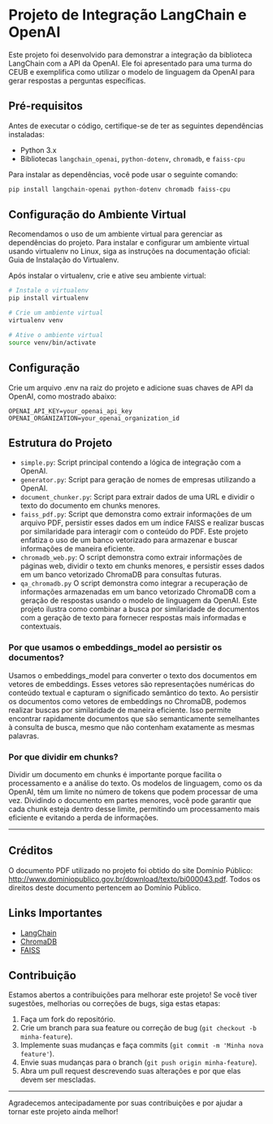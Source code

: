 # Projeto de Integração LangChain e OpenAI

Este projeto foi desenvolvido para demonstrar a integração da biblioteca LangChain com a API da OpenAI. Ele foi
apresentado para uma turma do CEUB e exemplifica como utilizar o modelo de linguagem da OpenAI para gerar respostas a
perguntas específicas.

## Pré-requisitos

Antes de executar o código, certifique-se de ter as seguintes dependências instaladas:

- Python 3.x
- Bibliotecas `langchain_openai`, `python-dotenv`, `chromadb`, e `faiss-cpu`

Para instalar as dependências, você pode usar o seguinte comando:

```bash
pip install langchain-openai python-dotenv chromadb faiss-cpu
```

## Configuração do Ambiente Virtual

Recomendamos o uso de um ambiente virtual para gerenciar as dependências do projeto. Para instalar e configurar um
ambiente virtual usando virtualenv no Linux, siga as instruções na documentação oficial: Guia de Instalação do
Virtualenv.

Após instalar o virtualenv, crie e ative seu ambiente virtual:

```bash
# Instale o virtualenv
pip install virtualenv

# Crie um ambiente virtual
virtualenv venv

# Ative o ambiente virtual
source venv/bin/activate
```

## Configuração

Crie um arquivo .env na raiz do projeto e adicione suas chaves de API da OpenAI, como mostrado abaixo:

```
OPENAI_API_KEY=your_openai_api_key
OPENAI_ORGANIZATION=your_openai_organization_id
```

## Estrutura do Projeto

- `simple.py`: Script principal contendo a lógica de integração com a OpenAI.
- `generator.py`: Script para geração de nomes de empresas utilizando a OpenAI.
- `document_chunker.py`: Script para extrair dados de uma URL e dividir o texto do documento em chunks menores.
- `faiss_pdf.py`: Script que demonstra como extrair informações de um arquivo PDF, persistir esses dados em um índice
  FAISS e realizar buscas por similaridade para interagir com o conteúdo do PDF. Este projeto enfatiza o uso de um banco
  vetorizado para armazenar e buscar informações de maneira eficiente.
- `chromadb_web.py`: O script demonstra como extrair informações de páginas web, dividir o texto em chunks menores, e
  persistir esses dados em um banco vetorizado ChromaDB para consultas futuras.
- `qa_chromadb.py` O script demonstra como integrar a recuperação de informações armazenadas em um banco vetorizado
  ChromaDB com a geração de respostas usando o modelo de linguagem da OpenAI. Este projeto ilustra como combinar a busca
  por similaridade de documentos com a geração de texto para fornecer respostas mais informadas e contextuais.

### Por que usamos o embeddings_model ao persistir os documentos?

Usamos o embeddings_model para converter o texto dos documentos em vetores de embeddings. Esses vetores são
representações numéricas do conteúdo textual e capturam o significado semântico do texto. Ao persistir os documentos
como vetores de embeddings no ChromaDB, podemos realizar buscas por similaridade de maneira eficiente. Isso permite
encontrar rapidamente documentos que são semanticamente semelhantes à consulta de busca, mesmo que não contenham
exatamente as mesmas palavras.

### Por que dividir em chunks?

Dividir um documento em chunks é importante porque facilita o processamento e a análise do texto. Os modelos de
linguagem, como os da OpenAI, têm um limite no número de tokens que podem processar de uma vez. Dividindo o documento em
partes menores, você pode garantir que cada chunk esteja dentro desse limite, permitindo um processamento mais eficiente
e evitando a perda de informações.

----

## Créditos

O documento PDF utilizado no projeto foi obtido do site Domínio
Público: http://www.dominiopublico.gov.br/download/texto/bi000043.pdf. Todos os direitos deste documento pertencem ao
Domínio Público.

## Links Importantes

- [LangChain](https://python.langchain.com/v0.2/docs/introduction/)
- [ChromaDB](https://www.trychroma.com/)
- [FAISS](https://faiss.ai/)

## Contribuição

Estamos abertos a contribuições para melhorar este projeto! Se você tiver sugestões, melhorias ou correções de bugs,
siga estas etapas:

1. Faça um fork do repositório.
2. Crie um branch para sua feature ou correção de bug (`git checkout -b minha-feature`).
3. Implemente suas mudanças e faça commits (`git commit -m 'Minha nova feature'`).
4. Envie suas mudanças para o branch (`git push origin minha-feature`).
5. Abra um pull request descrevendo suas alterações e por que elas devem ser mescladas.

---
Agradecemos antecipadamente por suas contribuições e por ajudar a tornar este projeto ainda melhor!

